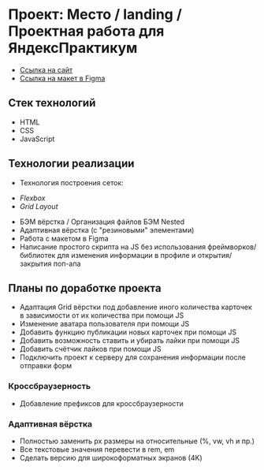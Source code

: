 # Проект: Место / landing / Проектная работа для ЯндексПрактикум

- [Ссылка на сайт](https://hannahstarling.github.io/mesto/)
- [Ссылка на макет в Figma](https://www.figma.com/file/2cn9N9jSkmxD84oJik7xL7/JavaScript.-Sprint-4?node-id=0%3A1)

## Стек технологий

- HTML
- CSS
- JavaScript

## Технологии реализации

- Технология построения сеток:

* _Flexbox_
* _Grid Layout_

- БЭМ вёрстка / Организация файлов БЭМ Nested
- Адаптивная вёрстка (с "резиновыми" элементами)
- Работа с макетом в Figma
- Написание простого скрипта на JS без использования фреймворков/библиотек для изменения информации в профиле и открытия/закрытия поп-апа

## Планы по доработке проекта

- Адаптация Grid вёрстки под добавление иного количества карточек в зависимости от их количества при помощи JS
- Изменение аватара пользователя при помощи JS
- Добавить функцию публикации новых карточек при помощи JS
- Добавить возможность ставить и убирать лайки при помощи JS
- Добавить счётчик лайков при помощи JS
- Подключить проект к серверу для сохранения информации после отправки форм

### Кроссбраузерность

- Добавление префиксов для кроссбраузерности

### Адаптивная вёрстка

- Полностью заменить px размеры на относительные (%, vw, vh и пр.)
- Все текстовые значения перевести в rem, em
- Сделать версию для широкоформатных экранов (4K)
